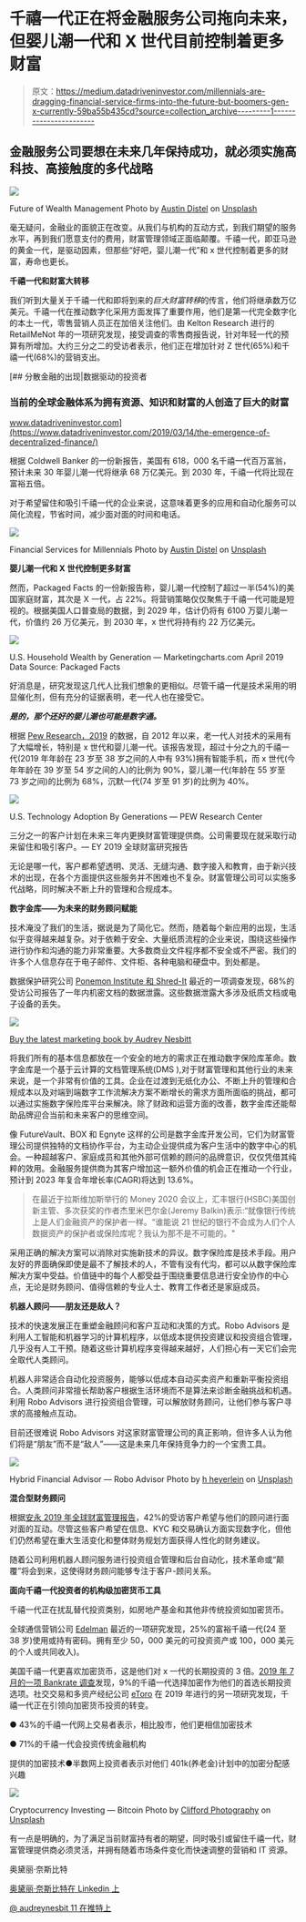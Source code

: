 # 千禧一代正在将金融服务公司拖向未来，但婴儿潮一代和 X 世代目前控制着更多财富

> 原文：<https://medium.datadriveninvestor.com/millennials-are-dragging-financial-service-firms-into-the-future-but-boomers-gen-x-currently-59ba55b435cd?source=collection_archive---------1----------------------->

## 金融服务公司要想在未来几年保持成功，就必须实施高科技、高接触度的多代战略

![](img/43ba05abaea88077605c5903f88227ca.png)

Future of Wealth Management Photo by [Austin Distel](https://unsplash.com/@austindistel?utm_source=unsplash&utm_medium=referral&utm_content=creditCopyText) on [Unsplash](https://unsplash.com/s/photos/wealth?utm_source=unsplash&utm_medium=referral&utm_content=creditCopyText)

毫无疑问，金融业的面貌正在改变。从我们与机构的互动方式，到我们期望的服务水平，再到我们愿意支付的费用，财富管理领域正面临颠覆。千禧一代，即亚马逊的黄金一代，是驱动因素，但那些“好吧，婴儿潮一代”和 x 世代控制着更多的财富，寿命也更长。

**千禧一代和财富大转移**

我们听到大量关于千禧一代和即将到来的*巨大财富转移*的传言，他们将继承数万亿美元。千禧一代在推动数字化采用方面发挥了重要作用，他们是第一代完全数字化的本土一代，零售营销人员正在加倍关注他们。由 Kelton Research 进行的 RetailMeNot 年的一项研究发现，接受调查的零售商报告说，针对年轻一代的预算有所增加。大约三分之二的受访者表示，他们正在增加针对 Z 世代(65%)和千禧一代(68%)的营销支出。

[](https://www.datadriveninvestor.com/2019/03/14/the-emergence-of-decentralized-finance/) [## 分散金融的出现|数据驱动的投资者

### 当前的全球金融体系为拥有资源、知识和财富的人创造了巨大的财富

www.datadriveninvestor.com](https://www.datadriveninvestor.com/2019/03/14/the-emergence-of-decentralized-finance/) 

根据 Coldwell Banker 的一份新报告，美国有 618，000 名千禧一代百万富翁，预计未来 30 年婴儿潮一代将继承 68 万亿美元。到 2030 年，千禧一代将比现在富裕五倍。

对于希望留住和吸引千禧一代的企业来说，这意味着更多的应用和自动化服务可以简化流程，节省时间，减少面对面的时间和电话。

![](img/b396cccd3341e15e7b36e0458a4afb0c.png)

Financial Services for Millennials Photo by [Austin Distel](https://unsplash.com/@austindistel?utm_source=unsplash&utm_medium=referral&utm_content=creditCopyText) on [Unsplash](https://unsplash.com/s/photos/wealthy?utm_source=unsplash&utm_medium=referral&utm_content=creditCopyText)

**婴儿潮一代和 X 世代控制更多财富**

然而，Packaged Facts 的一份新报告称，婴儿潮一代控制了超过一半(54%)的美国家庭财富，其次是 X 一代，占 22%。将营销策略仅仅聚焦于千禧一代可能是短视的。根据美国人口普查局的数据，到 2029 年，估计仍将有 6100 万婴儿潮一代，价值约 26 万亿美元，到 2030 年，x 世代将持有约 22 万亿美元。

![](img/418d64a583557fd327ece652f526322f.png)

U.S. Household Wealth by Generation — Marketingcharts.com April 2019 Data Source: Packaged Facts

好消息是，研究发现这几代人比我们想象的更相似。尽管千禧一代是技术采用的明显催化剂，但有充分的证据表明，老一代人也在接受它。

***是的，那个还好的婴儿潮也可能是数字通。***

根据 [Pew Research，2019](https://www.pewresearch.org/fact-tank/2019/09/09/us-generations-technology-use/) 的数据，自 2012 年以来，老一代人对技术的采用有了大幅增长，特别是 x 世代和婴儿潮一代。该报告发现，超过十分之九的千禧一代(2019 年年龄在 23 岁至 38 岁之间的人中有 93%)拥有智能手机，而 x 世代(今年年龄在 39 岁至 54 岁之间的人)的比例为 90%，婴儿潮一代(年龄在 55 岁至 73 岁之间)的比例为 68%，沉默一代(74 岁至 91 岁)的比例为 40%。

![](img/31be75639865ddb23c22175e2f74d32a.png)

U.S. Technology Adoption By Generations — PEW Research Center

三分之一的客户计划在未来三年内更换财富管理提供商。公司需要现在就采取行动来留住和吸引客户。— EY 2019 全球财富研究报告

无论是哪一代，客户都希望透明、灵活、无缝沟通、数字接入和教育，由于新兴技术的出现，在各个方面提供这些服务并不困难也不复杂。财富管理公司可以实施多代战略，同时解决不断上升的管理和合规成本。

**数字金库——为未来的财务顾问赋能**

技术淹没了我们的生活，据说是为了简化它。然而，随着每个新应用的出现，生活似乎变得越来越复杂。对于依赖于安全、大量纸质流程的企业来说，围绕这些操作进行协作和沟通的能力非常重要。大多数商业文件程序都不安全或不严密。我们的许多个人信息存在于电子邮件、文件柜、各种电脑和硬盘中。到处都是。

数据保护研究公司 [Ponemon Institute 和 Shred-It](https://www.shredit.com/en-us/about-us/press-room/press-releases/shred-it-study-finds-seemingly-innocent-workplace-mistakes-put-north-american-businesses-at-risk-for) 最近的一项调查发现，68%的受访公司报告了一年内机密文档的数据泄露。这些数据泄露大多涉及纸质文档或电子设备的丢失。

![](img/9065ae572f88cce66bc78dd7d2e20ed7.png)

[Buy the latest marketing book by Audrey Nesbitt](https://www.smashwords.com/books/view/1025113)

将我们所有的基本信息都放在一个安全的地方的需求正在推动数字保险库革命。数字金库是一个基于云计算的文档管理系统(DMS ),对于财富管理和其他行业的未来来说，是一个非常有价值的工具。企业在过渡到无纸化办公、不断上升的管理和合规成本以及对端到端数字工作流解决方案不断增长的需求方面所面临的挑战，都可以通过实施数字保险库平台来解决。除了财政和运营方面的改善，数字金库还能帮助品牌迎合当前和未来客户的思维空间。

像 FutureVault、BOX 和 Egnyte 这样的公司是数字金库开发公司，它们为财富管理公司提供独特的文档协作平台，为主动企业提供成为客户生活中的数字中心的机会。一种超越客户、家庭成员和其他外部可信赖的顾问的品牌意识，仅仅凭借其纯粹的效用。金融服务提供商为其客户增加这一额外价值的机会正在推动一个行业，预计到 2023 年复合年增长率(CAGR)将达到 13.6%。

> 在最近于拉斯维加斯举行的 Money 2020 会议上，汇丰银行(HSBC)美国创新主管、多次获奖的作者杰里米巴尔金(Jeremy Balkin)表示:“就像银行传统上是人们金融资产的保护者一样。“谁能说 21 世纪的银行不会成为人们个人数据资产的保护者或保险库呢？我认为那不是不可能的。"

采用正确的解决方案可以消除对实施新技术的异议。数字保险库是技术手段。用户友好的界面确保即使是最不了解技术的人，不管有没有代沟，都可以从数字保险库解决方案中受益。价值链中的每个人都受益于围绕重要信息进行安全协作的中心点，无论是财务顾问、值得信赖的专业人士、教育工作者还是家庭成员。

**机器人顾问——朋友还是敌人？**

技术的快速发展正在重塑金融顾问和客户互动和决策的方式。Robo Advisors 是利用人工智能和机器学习的计算机程序，以低成本提供投资建议和投资组合管理，几乎没有人工干预。随着这些计算机程序变得越来越好，人们担心有一天它们会完全取代人类顾问。

机器人非常适合自动化投资服务，能够以低成本自动买卖资产和重新平衡投资组合。人类顾问非常擅长帮助客户根据生活环境而不是算法来诊断金融挑战和机遇。利用 Robo Advisors 进行投资组合管理，可以解放财务顾问，让他们参与客户寻求的高接触点互动。

目前还很难说 Robo Advisors 对这家财富管理公司的真正影响，但许多人认为他们将是“朋友”而不是“敌人”——这是未来几年保持竞争力的一个宝贵工具。

![](img/6828e95f17ccf26469c3bb6bc7342d5d.png)

Hybrid Financial Advisor — Robo Advisor Photo by [h heyerlein](https://unsplash.com/@heyerlein?utm_source=unsplash&utm_medium=referral&utm_content=creditCopyText) on [Unsplash](https://unsplash.com/s/photos/robot?utm_source=unsplash&utm_medium=referral&utm_content=creditCopyText)

**混合型财务顾问**

根据[安永 2019 年全球财富管理报告](https://assets.ey.com/content/dam/ey-sites/ey-com/en_gl/topics/wealth-and-asset-management/wealth-asset-management-pdfs/ey-global-wealth-management-research-report-2019.pdf)，42%的受访客户希望与他们的顾问进行面对面的互动。尽管这些客户希望在信息、KYC 和交易确认方面实现数字化，但他们仍然希望在重大生活变化和整体财务规划方面获得人性化的财务建议。

随着公司利用机器人顾问服务进行投资组合管理和后台自动化，技术革命或“颠覆”将会到来，这使得财务顾问能够专注于客户-顾问关系。

**面向千禧一代投资者的机构级加密货币工具**

千禧一代正在扰乱替代投资类别，如房地产基金和其他非传统投资如加密货币。

全球通信营销公司 [Edelman](https://www.edelman.com/sites/g/files/aatuss191/files/2018-10/Millennials-With-Money-2018.pdf) 最近的一项研究发现，25%的富裕千禧一代(24 至 38 岁)使用或持有密码。拥有至少 50，000 美元的可投资资产或 100，000 美元的个人或共同收入)。

美国千禧一代更喜欢加密货币，这是他们对 x 一代的长期投资的 3 倍。[2019 年 7 月的一项 Bankrate 调查](https://www.bankrate.com/investing/financial-security-july-2019/)发现，9%的千禧一代选择加密作为他们的首选长期投资选项。社交交易和多资产经纪公司 [eToro](https://www.etoro.com/blog/from-etoro/etoro-survey-finds-millennials-are-leading-the-shift-from-stocks-to-crypto/) 在 2019 年进行的另一项研究发现，千禧一代正在引领向加密货币投资的转变。

● 43%的千禧一代网上交易者表示，相比股市，他们更相信加密技术

● 71%的千禧一代会投资传统金融机构

提供的加密技术●半数网上投资者表示对他们 401k(养老金)计划中的加密分配感兴趣

![](img/3498bdb2fa766da96b82515242e8a409.png)

Cryptocurrency Investing — Bitcoin Photo by [Clifford Photography](https://unsplash.com/@cliffordgatewood?utm_source=unsplash&utm_medium=referral&utm_content=creditCopyText) on [Unsplash](https://unsplash.com/s/photos/crypto?utm_source=unsplash&utm_medium=referral&utm_content=creditCopyText)

有一点是明确的，为了满足当前财富持有者的期望，同时吸引或留住千禧一代，财富管理提供商必须灵活，并拥有随着市场条件变化而快速调整的营销和 IT 资源。

奥黛丽·奈斯比特

[奥黛丽·奈斯比特在 Linkedin 上](https://www.linkedin.com/in/audrey-nesbitt-mba-pmp-0388a52a/)

[@ audreynesbit 11 在推特上](https://twitter.com/AudreyNesbitt11)